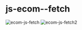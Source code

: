 # js-ecom--fetch
![ecom-js-fetch](https://github.com/AmirHam-Za/js-ecom--fetch/assets/125890933/7c4350e3-720b-4891-ba19-9ec47fa4e536)
![ecom-js-fetch2](https://github.com/AmirHam-Za/js-ecom--fetch/assets/125890933/d10a89c3-cfc3-44a5-a0af-c1f653ad4e4d)
